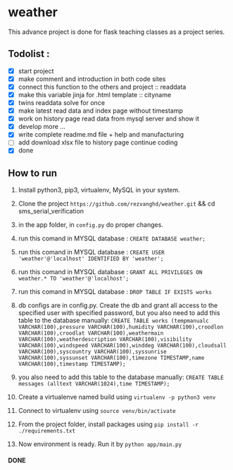 # weather

This advance project is done for flask teaching classes as a project series.

## Todolist :
- [x] start project
- [x] make comment and introduction in both code sites
- [x] connect this function to the others and project :: readdata
- [x] make this variable jinja for .html template :: cityname
- [x] twins readdata solve for once
- [x] make latest read data and index page without timestamp
- [x] work on history page read data from mysql server and show it  
- [x] develop more ... 
- [x] write complete readme.md file + help and manufacturing
- [ ] add download xlsx file to history page continue coding
- [x] done 

## How to run

1. Install python3, pip3, virtualenv, MySQL in your system.

2. Clone the project `https://github.com/rezvanghd/weather.git` && cd sms_serial_verification

3. in the app folder, in `config.py` do proper changes.

4. run this comand in MYSQL database : `CREATE DATABASE weather;`

5. run this comand in MYSQL database : `CREATE USER 'weather'@'localhost' IDENTIFIED BY 'weather';`

6. run this comand in MYSQL database : `GRANT ALL PRIVILEGES ON weather.* TO 'weather'@'localhost';`

7. run this comand in MYSQL database : `DROP TABLE IF EXISTS works`

8. db configs are in config.py. Create the db and grant all access to the specified user with specified password, but you also need to add this table to the database manually: `CREATE TABLE works (tempmanualc VARCHAR(100),pressure VARCHAR(100),humidity VARCHAR(100),croodlon VARCHAR(100),croodlat VARCHAR(100),weathermain VARCHAR(100),weatherdescription VARCHAR(100),visibility VARCHAR(100),windspeed VARCHAR(100),winddeg VARCHAR(100),cloudsall VARCHAR(100),syscountry VARCHAR(100),syssunrise VARCHAR(100),syssunset VARCHAR(100),timezone TIMESTAMP,name VARCHAR(100),timestamp TIMESTAMP);`

9. you also need to add this table to the database manually: `CREATE TABLE messages (alltext VARCHAR(1024),time TIMESTAMP);`

10. Create a virtualenve named build using `virtualenv -p python3 venv`

11. Connect to virtualenv using `source venv/bin/activate`

12. From the project folder, install packages using `pip install -r ./requirements.txt`

13. Now environment is ready. Run it by `python app/main.py`

#### DONE
